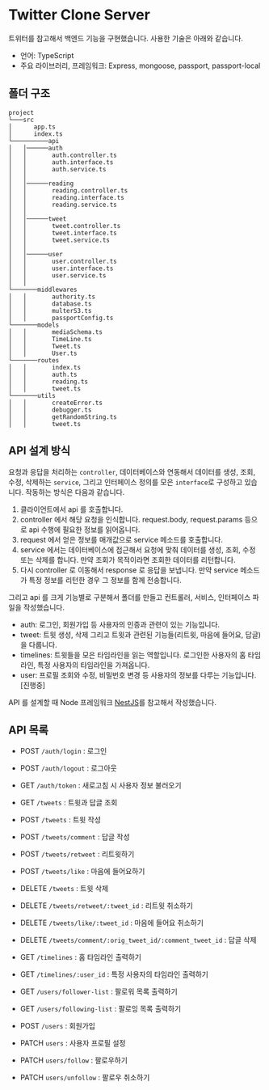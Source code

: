 # Twitter Clone Server

트위터를 참고해서 백엔드 기능을 구현했습니다. 사용한 기술은 아래와 같습니다.

- 언어: TypeScript
- 주요 라이브러리, 프레임워크: Express, mongoose, passport, passport-local

## 폴더 구조

```
project
└───src
│      app.ts
│      index.ts
└──────────api
│   │──────auth
│   │       auth.controller.ts
│   │       auth.interface.ts
│   │       auth.service.ts
│   │
│   │──────reading
│   │       reading.controller.ts
│   │       reading.interface.ts
│   │       reading.service.ts
│   │
│   │──────tweet
│   │       tweet.controller.ts
│   │       tweet.interface.ts
│   │       tweet.service.ts
│   │
│   │──────user
│   │       user.controller.ts
│   │       user.interface.ts
│   │       user.service.ts
│   │
└───────middlewares
│   │       authority.ts
│   │       database.ts
│   │       multerS3.ts
│   │       passportConfig.ts
└───────models
│   │       mediaSchema.ts
│   │       TimeLine.ts
│   │       Tweet.ts
│   │       User.ts
└───────routes
│   │       index.ts
│   │       auth.ts
│   │       reading.ts
│   │       tweet.ts
└───────utils
│   │       createError.ts
│   │       debugger.ts
│   │       getRandomString.ts
│   │       tweet.ts
```

## API 설계 방식

요청과 응답을 처리하는 `controller`, 데이터베이스와 연동해서 데이터를 생성, 조회, 수정, 삭제하는 `service`, 그리고 인터페이스 정의를 모은 `interface`로 구성하고 있습니다. 작동하는 방식은 다음과 같습니다.

1. 클라이언트에서 api 를 호출합니다.
2. controller 에서 해당 요청을 인식합니다. request.body, request.params 등으로 api 수행에 필요한 정보를 읽어옵니다.
3. request 에서 얻은 정보를 매개값으로 service 메소드를 호출합니다.
4. service 에서는 데이터베이스에 접근해서 요청에 맞춰 데이터를 생성, 조회, 수정 또는 삭제를 합니다. 만약 조회가 목적이라면 조회한 데이터를 리턴합니다.
5. 다시 controller 로 이동해서 response 로 응답을 보냅니다. 만약 service 메소드가 특정 정보를 리턴한 경우 그 정보를 함께 전송합니다.

그리고 api 를 크게 기능별로 구분해서 폴더를 만들고 컨트롤러, 서비스, 인터페이스 파일을 작성했습니다.

- auth: 로그인, 회원가입 등 사용자의 인증과 관련이 있는 기능입니다.
- tweet: 트윗 생성, 삭제 그리고 트윗과 관련된 기능들(리트윗, 마음에 들어요, 답글)을 다룹니다.
- timelines: 트윗들을 모은 타임라인을 읽는 역할입니다. 로그인한 사용자의 홈 타임라인, 특정 사용자의 타임라인을 가져옵니다.
- user: 프로필 조회와 수정, 비밀번호 변경 등 사용자의 정보를 다루는 기능입니다. [진행중]

API 를 설계할 때 Node 프레임워크 [NestJS](https://nestjs.com/)를 참고해서 작성했습니다.

## API 목록

- POST `/auth/login` : 로그인
- POST `/auth/logout` : 로그아웃
- GET `/auth/token` : 새로고침 시 사용자 정보 불러오기

- GET `/tweets` : 트윗과 답글 조회
- POST `/tweets` : 트윗 작성
- POST `/tweets/comment` : 답글 작성
- POST `/tweets/retweet` : 리트윗하기
- POST `/tweets/like` : 마음에 들어요하기
- DELETE `/tweets` : 트윗 삭제
- DELETE `/tweets/retweet/:tweet_id` : 리트윗 취소하기
- DELETE `/tweets/like/:tweet_id` : 마음에 들어요 취소하기
- DELETE `/tweets/comment/:orig_tweet_id/:comment_tweet_id` : 답글 삭제

- GET `/timelines` : 홈 타임라인 출력하기
- GET `/timelines/:user_id` : 특정 사용자의 타임라인 출력하기

- GET `/users/follower-list` : 팔로워 목록 출력하기
- GET `/users/following-list` : 팔로잉 목록 출력하기
- POST `/users` : 회원가입
- PATCH `users` : 사용자 프로필 설정
- PATCH `users/follow` : 팔로우하기
- PATCH `users/unfollow` : 팔로우 취소하기
